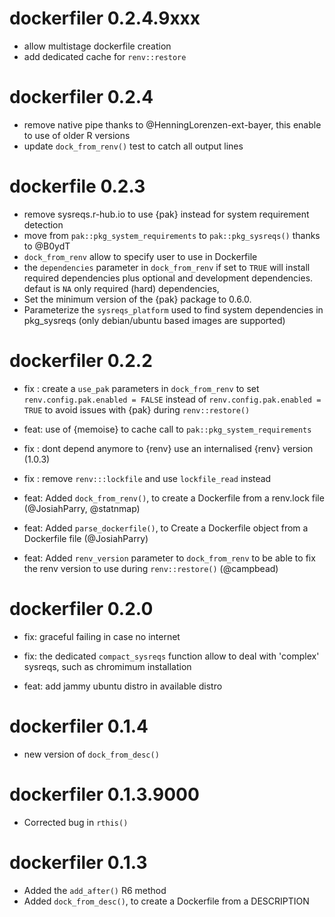 # dockerfiler 0.2.4.9xxx

- allow multistage dockerfile creation
- add dedicated cache for `renv::restore`

# dockerfiler 0.2.4

- remove native pipe thanks to @HenningLorenzen-ext-bayer, this enable to use of older R versions
- update `dock_from_renv()` test to catch all output lines

# dockerfile 0.2.3

- remove sysreqs.r-hub.io to use {pak} instead for system requirement detection
- move from `pak::pkg_system_requirements` to `pak::pkg_sysreqs()` thanks to @B0ydT 
- `dock_from_renv` allow to specify user to use in Dockerfile
- the `dependencies` parameter in `dock_from_renv` if set to `TRUE` will install required dependencies plus optional and development dependencies. defaut is `NA` only required (hard) dependencies,
- Set the minimum version of the {pak} package to 0.6.0. 
- Parameterize the `sysreqs_platform` used to find system dependencies in pkg_sysreqs (only debian/ubuntu based images are supported)


# dockerfiler 0.2.2

- fix : create a `use_pak` parameters in `dock_from_renv` to set `renv.config.pak.enabled = FALSE` instead of `renv.config.pak.enabled = TRUE` to avoid issues with {pak} during `renv::restore()`

- feat: use of {memoise} to cache call to `pak::pkg_system_requirements`

- fix : dont depend anymore  to {renv} use an internalised {renv} version (1.0.3) 

- fix : remove `renv:::lockfile` and use `lockfile_read` instead

- feat: Added `dock_from_renv()`, to create a Dockerfile from a renv.lock file (@JosiahParry, @statnmap)

- feat: Added `parse_dockerfile()`, to Create a Dockerfile object from a Dockerfile file (@JosiahParry)

- feat: Added `renv_version` parameter to `dock_from_renv` to be able to fix the renv version to use during `renv::restore()` (@campbead)


# dockerfiler 0.2.0 

- fix: graceful failing in case no internet

- fix: the dedicated `compact_sysreqs` function allow to deal with 'complex' sysreqs, such as chromimum installation

- feat: add jammy ubuntu distro in available distro

# dockerfiler 0.1.4

* new version of `dock_from_desc()`

# dockerfiler 0.1.3.9000

* Corrected bug in `rthis()`

# dockerfiler 0.1.3

* Added the `add_after()` R6 method
* Added `dock_from_desc()`, to create a Dockerfile from a DESCRIPTION
